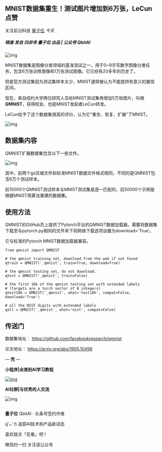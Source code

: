 ## MNIST数据集重生！测试图片增加到6万张，LeCun点赞

关注前沿科技 [量子位](javascript:void(0);) *今天*

##### 晓查 发自 凹非寺 量子位 出品 | 公众号 QbitAI

![img](https://mmbiz.qpic.cn/mmbiz_png/YicUhk5aAGtAaRgRp2HLm7kBnp1KiazNn7Z5uciaKEC3drvxjuWBwmkUwBbFROX0WDiaN0iakD9myLbA2VUC9t033lw/640?wx_fmt=png&tp=webp&wxfrom=5&wx_lazy=1&wx_co=1)

MNIST数据集是图像分类领域的基准测试之一，用于0~9手写数字图像分类任务，包含6万张训练图像和1万张测试图像。它已经有20多年的历史了。

但是官方测试集因为测试集样本太少，MNIST通常被认为不能提供有意义的置信区间。

现在，来自纽约大学两位研究人员给MNIST测试集再增加5万张图片，叫做**QMNIST**，获得校友、也是MNIST发起者LeCun转发。

LeCun给予了这个数据集很高的评价，认为它“重生、恢复、扩展”了MNIST。

![img](https://mmbiz.qpic.cn/mmbiz_png/YicUhk5aAGtAaRgRp2HLm7kBnp1KiazNn7vRQbF9z58Mm5cepEOjcHUa3j9zROibcIdCw2MTyorbfZHXuz9vCCkibA/640?wx_fmt=png&tp=webp&wxfrom=5&wx_lazy=1&wx_co=1)

## 数据集内容

QMNIST扩展数据集包含以下一些文件。

![img](https://mmbiz.qpic.cn/mmbiz_png/YicUhk5aAGtAaRgRp2HLm7kBnp1KiazNn77sc1I8icnaPIcOGzKEiaF3EBX06DmaiaFay5FlicJJXGaCAUYhlulUy9YQ/640?wx_fmt=png&tp=webp&wxfrom=5&wx_lazy=1&wx_co=1)

其中，前两个gz压缩文件和标准MNIST数据文件格式相同，不同的是QMNIST包含6万个测试样本。

前10000个QMNIST测试样本与MNIST测试集是逐一匹配的，后50000个示例是根据MNIST用算法重建的数据集。

## 使用方法

QMNIST的GitHub页上提供了Pytorch平台的QMNIST数据加载器，需要将数据集下载至与pytorch.py相同的文件夹下将网络下载选项设置为download=’True’。

它与标准的Pytorch MNIST数据加载器兼容。

```
from qmnist import QMNIST

# the qmnist training set, download from the web if not found
qtrain = QMNIST('_qmnist', train=True, download=True)  

# the qmnist testing set, do not download.
qtest = QMNIST('_qmnist', train=False)

# the first 10k of the qmnist testing set with extended labels
# (targets are a torch vector of 8 integers)
qtest10k = QMNIST('_qmnist', what='test10k', compat=False, download='True')

# all the NIST digits with extended labels
qall = QMNIST('_qmnist', what='nist', compat=False)
```

## 传送门

数据集地址：
https://github.com/facebookresearch/qmnist

论文地址：
https://arxiv.org/abs/1905.10498

— **完** —

**小程序|全类别AI学习教程**

[![img](https://mmbiz.qpic.cn/mmbiz_jpg/YicUhk5aAGtDpADEKp9rvicB48XgA8ueVdwNbXM1wibYx0ic2pYicwu3UCU5BM6fpDvbH8c4e9JV3uGvYaWAhvGiaTVQ/640?wx_fmt=jpeg&tp=webp&wxfrom=5&wx_lazy=1&wx_co=1)](https://mp.weixin.qq.com/s?__biz=MzIzNjc1NzUzMw==&mid=2247522055&idx=3&sn=55dfd3d835142cac653f348749c95ac4&chksm=e8d02075dfa7a963eb8e29c416cbdf564f5eadb0b2a26a0f4a6dab4ab6d008699a321d04dcba&mpshare=1&scene=1&srcid=&key=0aa21025b9197e7f3790fb2f651c7ac91a35348ddaf9b9e531ae3144decec3c93b95eeec7271677df57845140edbadaad6c339f091f375a262041d30bfe7765f844895ac6dae2ab322ee32fe9d3f2567&ascene=1&uin=MjMzNDA2ODYyNQ%3D%3D&devicetype=Windows+10&version=62060833&lang=zh_CN&pass_ticket=p2XlI0Ofbuoae95AXUkwd7Vu8WFUZlqdMgTFTVbfWwGuNeaygo98vk8gYURMnTbY)

**AI社群|与优秀的人交流**



![img](https://mmbiz.qpic.cn/mmbiz_jpg/YicUhk5aAGtDcZyEBVM81oW4VRoNAibJWw1qt2Fxv2MINM4SsViaaOsD7exDSlDnoBKicLIXhuZlgPEPrne0p3NqNg/640?wx_fmt=jpeg&tp=webp&wxfrom=5&wx_lazy=1&wx_co=1)

![img](data:image/gif;base64,iVBORw0KGgoAAAANSUhEUgAAAAEAAAABCAYAAAAfFcSJAAAADUlEQVQImWNgYGBgAAAABQABh6FO1AAAAABJRU5ErkJggg==)



**量子位** QbitAI · 头条号签约作者





վ'ᴗ' ի 追踪AI技术和产品新动态



喜欢就点「在看」吧 !













微信扫一扫
关注该公众号